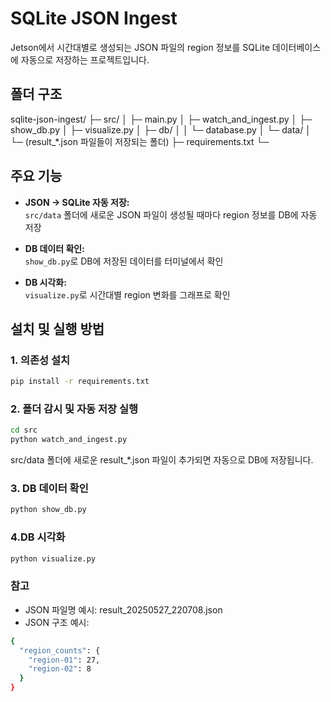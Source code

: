 # SQLite JSON Ingest

Jetson에서 시간대별로 생성되는 JSON 파일의 region 정보를 SQLite 데이터베이스에 자동으로 저장하는 프로젝트입니다.

## 폴더 구조
sqlite-json-ingest/ ├─ src/ │ ├─ main.py │ ├─ watch_and_ingest.py │ ├─ show_db.py │ ├─ visualize.py │ ├─ db/ │ │ └─ database.py │ └─ data/ │ └─ (result_*.json 파일들이 저장되는 폴더) ├─ requirements.txt └─

## 주요 기능

- **JSON → SQLite 자동 저장:**  
  `src/data` 폴더에 새로운 JSON 파일이 생성될 때마다 region 정보를 DB에 자동 저장

- **DB 데이터 확인:**  
  `show_db.py`로 DB에 저장된 데이터를 터미널에서 확인

- **DB 시각화:**  
  `visualize.py`로 시간대별 region 변화를 그래프로 확인

## 설치 및 실행 방법

### 1. 의존성 설치

```bash
pip install -r requirements.txt
```

### 2. 폴더 감시 및 자동 저장 실행

```bash
cd src
python watch_and_ingest.py
```
src/data 폴더에 새로운 result_*.json 파일이 추가되면 자동으로 DB에 저장됩니다.

### 3. DB 데이터 확인

```bash
python show_db.py
```

### 4.DB 시각화

```bash
python visualize.py
```

### 참고
 - JSON 파일명 예시: result_20250527_220708.json
 - JSON 구조 예시:
``` bash
{
  "region_counts": {
    "region-01": 27,
    "region-02": 8
  }
}
```